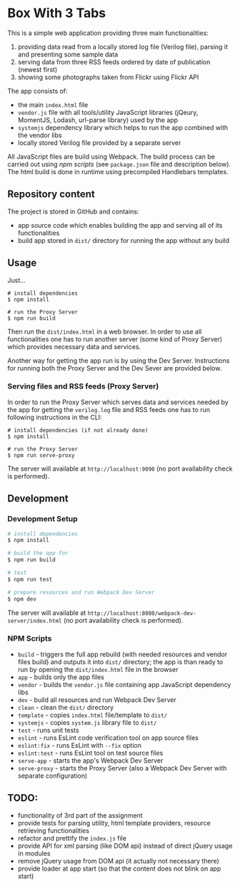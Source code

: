 # Box With 3 Tabs

This is a simple web application providing three main functionalities:

1. providing data read from a locally stored log file (Verilog file), parsing it and presenting some sample data
1. serving data from three RSS feeds ordered by date of publication (newest first)
1. showing some photographs taken from Flickr using Flickr API

The app consists of:
- the main `index.html` file
- `vendor.js` file with all tools/utility JavaScript libraries (jQeury, MomentJS, Lodash, url-parse library) used by the app
- `systemjs` dependency library which helps to run the app combined with the vendor libs
- locally stored Verilog file provided by a separate server 

All JavaScript files are build using Webpack. The build process can be carried out using <i>npm scripts</i> (see `package.json` file and description below).
The html build is done in runtime using precompiled Handlebars templates. 

## Repository content

The project is stored in GitHub and contains:
- app source code which enables building the app and serving all of its functionalities
- build app stored in ```dist/``` directory for running the app without any build

## Usage

Just...

```
# install dependencies
$ npm install

# run the Proxy Server
$ npm run build
```

Then run the `dist/index.html` in a web browser.
In order to use all functionalities one has to run another server (some kind of Proxy Server) which provides necessary data and services.

Another way for getting the app run is by using the Dev Server.
Instructions for running both the Proxy Server and the Dev Sever are provided below.

### Serving files and RSS feeds (Proxy Server)

In order to run the Proxy Server which serves data and services needed by the app for getting the `verilog.log` file and RSS feeds
one has to run following instructions in the CLI:

```
# install dependencies (if not already done)
$ npm install

# run the Proxy Server
$ npm run serve-proxy
```

The server will available at  `http://localhost:9090` (no port availability check is performed).

## Development 

### Development Setup

```bash
# install dependencies
$ npm install

# build the app for 
$ npm run build

# test
$ npm run test

# prepare resources and run Webpack Dev Server
$ npm dev
```

The server will available at  `http://localhost:8080/webpack-dev-server/index.html` (no port availability check is performed).

### NPM Scripts

- `build` - triggers the full app rebuild (with needed resources and vendor files build) and outputs it into `dist/` directory; the app is than ready to run by opening the `dist/index.html` file in the browser 
- `app` - builds only the app files
- `vendor` - builds the `vendor.js` file containing app JavaScript dependency libs
- `dev` - build all resources and run Webpack Dev Server
- `clean` - clean the `dist/` directory
- `template` - copies `index.html` file/template to `dist/`
- `systemjs` - copies `system.js` library file to `dist/`
- `test` - runs unit tests
- `eslint` - runs EsLint code verification tool on app source files
- `eslint:fix` - runs EsLint with `--fix` option
- `eslint:test` - runs EsLint tool on test source files
- `serve-app` - starts the app's Webpack Dev Server
- `serve-proxy` - starts the Proxy Server (also a Webpack Dev Server with separate configuration)

## TODO:

- functionality of 3rd part of the assignment
- provide tests for parsing utility, html template providers, resource retrieving functionalities
- refactor and prettify the `index.js` file
- provide API for xml parsing (like DOM api) instead of direct jQuery usage in modules
- remove jQuery usage from DOM api (it actually not necessary there)
- provide loader at app start (so that the content does not blink on app start)

